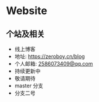 # Website
## 个站及相关

* 线上博客 
* 地址: https://zeroboy.cn/blog
* 个人邮箱: 2586073409@qq.com
* 持续更新中
* 敬请期待
* master 分支
* 分支二号

